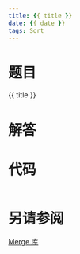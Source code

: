 ```yaml
---
title: {{ title }}
date: {{ date }}
tags: Sort
---
```


# 题目

 {{ title }}


# 解答

# 代码

```csharp

```

# 另请参阅

[Merge 库](https://github.com/ikesnowy/Algorithms-4th-Edition-in-Csharp/tree/master/2%20Sorting/2.2/Merge)